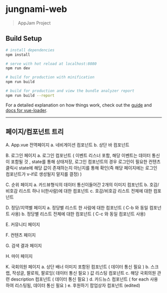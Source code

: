 # jungnami-web

> AppJam Project

## Build Setup

``` bash
# install dependencies
npm install

# serve with hot reload at localhost:8080
npm run dev

# build for production with minification
npm run build

# build for production and view the bundle analyzer report
npm run build --report
```

For a detailed explanation on how things work, check out the [guide](http://vuejs-templates.github.io/webpack/) and [docs for vue-loader](http://vuejs.github.io/vue-loader).


---
## 페이지/컴포넌트 트리

A. App.vue 전역페이지
  a. 네비게이션 컴포넌트
  b. 상단 바 컴포넌트

B. 로그인 페이지
  a. 로그인 컴포넌트 ( 이벤트 리스너 포함, 해당 이벤트는 데이터 통신이 포함될 것 , state를 통해 상태저장,  로그인 컴포넌트의 경우 로그인이 필요한 컨텐츠 클릭시 state에 해당 값이 존재하는지 아닌지를 통해 확인(즉 해당 페이지에는 로그인 컴포넌트가 v-if로 생성될지 말지를 결정) )

C. 순위 페이지
  a. 카드뷰형식의 데이터 통신이들어간 2개의 이미지 컴포넌트
  b. 호감/비호감 리스트 하나 li(한사람)에 대한 컴포넌트
  c. 호감/비호감 리스트 전체에 대한 컴포넌트

D. 정당/지역별 페이지
  a. 정당별 리스트 한 사람에 대한 컴포넌트 ( C-b 와 동일 컴포넌트 사용)
  b. 정당별 리스트 전체에 대한 컴포넌트 ( C-c 와 동일 컴포넌트 사용)

E. 커뮤니티 페이지

F. 컨텐츠 페이지

G. 검색 결과 페이지

H. 마이 페이지

K. 국회의원 페이지
  a. 상단 배너 이미지 포함된 컴포넌트 ( 데이터 통신 필요 )
  b. 스크랩, 작성글, 팔로워, 팔로잉( 데이터 통신 필요 ) 값 리스팅 컴포넌트
  c. 해당 국회의원 관련 description 컴포넌트 ( 데이터 통신 필요 )
  d. 카드뉴스 컴포넌트 ( for each 사용하여 리스팅됨, 데이터 통신 필요 )
  e. 후원하기 팝업상자 컴포넌트 (edited)
